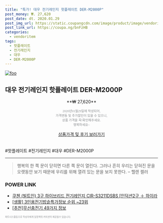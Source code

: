 ```yaml
--- 
title: "특가! 대우 전기레인지 핫플레이트 DER-M2000P" 
post_money: ₩. 27,620 
post_date: dt. 2020.01.29 
post_img_url: https://static.coupangcdn.com/image/product/image/vendoritem/2016/04/26/3015021426/20e15373-c688-4c88-ab9b-e7e4966d0d68.jpg 
post_link_url: https://coupa.ng/bnFzHB 
categories: 
  - vendoritem 
tags: 
  - 핫플레이트 
  - 전기레인지 
  - 대우 
  - DER-M2000P 
--- 
```

[![foo](https://static.coupangcdn.com/image/product/image/vendoritem/2016/04/26/3015021426/20e15373-c688-4c88-ab9b-e7e4966d0d68.jpg)](https://coupa.ng/bnFzHB) 

## 대우 전기레인지 핫플레이트 DER-M2000P 
<p style="text-align: center;">**₩ 27,620**</p> 
<p style="text-align: center;"><span style="color: #898c8f; font-family: Georgia,Times,serif; font-size: 0.75em;">2020년01월29일에 작성되어, <br>가격변동 및 추가할인이 있을 수 있으니,<br> 상품 가격을 꼭!확인해주세요.<br>행복하세요~</span> 
</p>	 
<div markdown="0" style="text-align: center;"><a href="https://coupa.ng/bnFzHB" class="btn btn--success">상품가격 및 후기 보러가기</a></div> 
<br><br> 
  #핫플레이트 #전기레인지 #대우 #DER-M2000P 
<hr> 

> 행복의 한 쪽 문이 닫히면 다른 쪽 문이 열린다. 그러나 흔히 우리는 닫혀진 문을 오랫동안 보기 때문에 우리를 위해 열려 있는 문을 보지 못한다. – 헬렌 켈러 


### POWER LINK

* <a href="https://blog.naver.com/santokki14/221787191500" target="_blank">쿠첸 (빌트인) 3구 하이브리드 전기레인지 CIR-S3211DSBS [인덕션2구 ＋ 하이라</a>
* <a href="https://blog.naver.com/sakai111/221770944058" target="_blank"> [생활] 3인용전기밥솥특가정보 순위 ~23위</a>
* <a href="https://blog.naver.com/fasyy4321/221786729899" target="_blank">[추천]무선충전기 49가지 정보</a>

<span style="color: #898c8f; font-family: Georgia,Times,serif; font-size: 0.55em;">파트너스활동으로 작성자에게 일정액의 커미션이 제공될수 있습니다.</span> 
